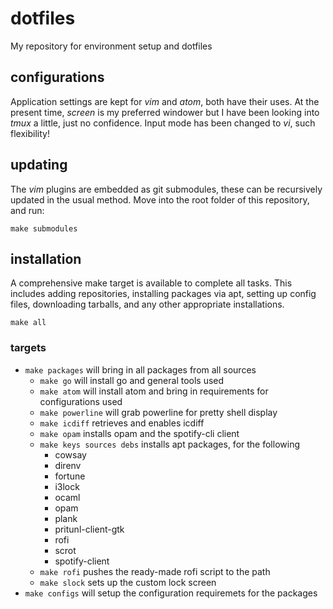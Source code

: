 # dotfiles
My repository for environment setup and dotfiles

## configurations
Application settings are kept for *vim* and *atom*, both have their uses. At the present time, *screen* is my
preferred windower but I have been looking into *tmux* a little, just no confidence. Input mode has been changed
to *vi*, such flexibility!

## updating
The *vim* plugins are embedded as git submodules, these can be recursively updated in the usual method. Move into
the root folder of this repository, and run:

    make submodules

## installation
A comprehensive make target is available to complete all tasks. This includes adding repositories, installing packages
via apt, setting up config files, downloading tarballs, and any other appropriate installations.

    make all

### targets
* ``make packages`` will bring in all packages from all sources
  * ``make go`` will install go and general tools used
  * ``make atom`` will install atom and bring in requirements for configurations used
  * ``make powerline`` will grab powerline for pretty shell display
  * ``make icdiff`` retrieves and enables icdiff
  * ``make opam`` installs opam and the spotify-cli client
  * ``make keys sources debs`` installs apt packages, for the following
    * cowsay
    * direnv
    * fortune
    * i3lock
    * ocaml
    * opam
    * plank
    * pritunl-client-gtk
    * rofi
    * scrot
    * spotify-client
  * ``make rofi`` pushes the ready-made rofi script to the path
  * ``make slock`` sets up the custom lock screen
* ``make configs`` will setup the configuration requiremets for the packages

